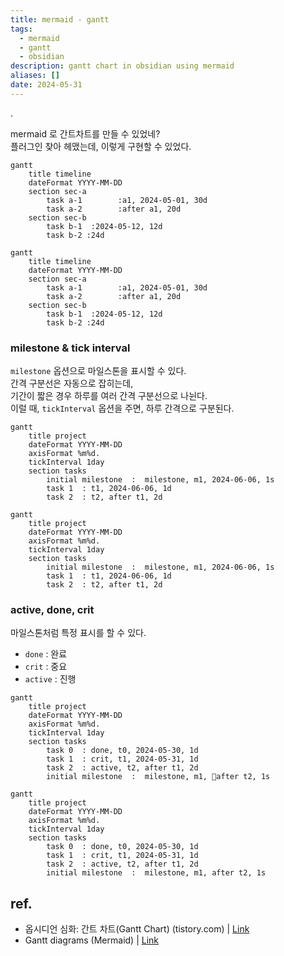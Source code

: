 ```yaml
---
title: mermaid - gantt
tags:
  - mermaid
  - gantt
  - obsidian
description: gantt chart in obsidian using mermaid
aliases: []
date: 2024-05-31
---
```


.

mermaid 로 간트차트를 만들 수 있었네?  
플러그인 찾아 헤맸는데, 이렇게 구현할 수 있었다.  

```(mermaid)
gantt
    title timeline
    dateFormat YYYY-MM-DD
    section sec-a
        task a-1        :a1, 2024-05-01, 30d
        task a-2        :after a1, 20d
    section sec-b
        task b-1  :2024-05-12, 12d
        task b-2 :24d
```


```mermaid
gantt
    title timeline
    dateFormat YYYY-MM-DD
    section sec-a
        task a-1        :a1, 2024-05-01, 30d
        task a-2        :after a1, 20d
    section sec-b
        task b-1  :2024-05-12, 12d
        task b-2 :24d
```

### milestone & tick interval

`milestone` 옵션으로 마일스톤을 표시할 수 있다.  
간격 구분선은 자동으로 잡히는데,  
기간이 짧은 경우 하루를 여러 간격 구분선으로 나뉜다.  
이럴 때, `tickInterval` 옵션을 주면, 하루 간격으로 구분된다.  

```
gantt
    title project
    dateFormat YYYY-MM-DD
    axisFormat %m%d.
    tickInterval 1day
    section tasks
	    initial milestone  :  milestone, m1, 2024-06-06, 1s
        task 1  : t1, 2024-06-06, 1d
        task 2  : t2, after t1, 2d
```


```mermaid
gantt
    title project
    dateFormat YYYY-MM-DD
    axisFormat %m%d.
    tickInterval 1day
    section tasks
	    initial milestone  :  milestone, m1, 2024-06-06, 1s
        task 1  : t1, 2024-06-06, 1d
        task 2  : t2, after t1, 2d
```

### active, done, crit

마일스톤처럼 특정 표시를 할 수 있다.  

- `done` : 완료
- `crit` : 중요
- `active` : 진행

```
gantt
    title project
    dateFormat YYYY-MM-DD
    axisFormat %m%d.
    tickInterval 1day
    section tasks
	    task 0  : done, t0, 2024-05-30, 1d
        task 1  : crit, t1, 2024-05-31, 1d
        task 2  : active, t2, after t1, 2d
	    initial milestone  :  milestone, m1, after t2, 1s
```


```mermaid
gantt
    title project
    dateFormat YYYY-MM-DD
    axisFormat %m%d.
    tickInterval 1day
    section tasks
	    task 0  : done, t0, 2024-05-30, 1d
        task 1  : crit, t1, 2024-05-31, 1d
        task 2  : active, t2, after t1, 2d
	    initial milestone  :  milestone, m1, after t2, 1s
```




## ref.

- 옵시디언 심화: 간트 차트(Gantt Chart) (tistory.com) | [Link](https://kaminik.tistory.com/entry/%EC%98%B5%EC%8B%9C%EB%94%94%EC%96%B8-%EC%8B%AC%ED%99%94-%EA%B0%84%ED%8A%B8-%EC%B0%A8%ED%8A%B8Gantt-Chart) 
- Gantt diagrams (Mermaid) | [Link](https://mermaid.js.org/syntax/gantt)

